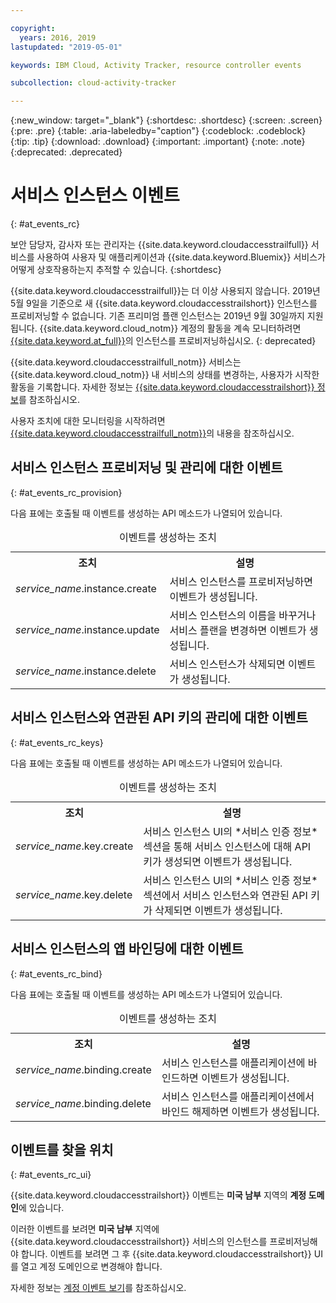 ```yaml
---

copyright:
  years: 2016, 2019
lastupdated: "2019-05-01"

keywords: IBM Cloud, Activity Tracker, resource controller events

subcollection: cloud-activity-tracker

---
```


{:new_window: target="_blank"}
{:shortdesc: .shortdesc}
{:screen: .screen}
{:pre: .pre}
{:table: .aria-labeledby="caption"}
{:codeblock: .codeblock}
{:tip: .tip}
{:download: .download}
{:important: .important}
{:note: .note}
{:deprecated: .deprecated}

# 서비스 인스턴스 이벤트  
{: #at_events_rc}

보안 담당자, 감사자 또는 관리자는 {{site.data.keyword.cloudaccesstrailfull}} 서비스를 사용하여 사용자 및 애플리케이션과 {{site.data.keyword.Bluemix}} 서비스가 어떻게 상호작용하는지 추적할 수 있습니다. 
{:shortdesc}

{{site.data.keyword.cloudaccesstrailfull}}는 더 이상 사용되지 않습니다. 2019년 5월 9일을 기준으로 새 {{site.data.keyword.cloudaccesstrailshort}} 인스턴스를 프로비저닝할 수 없습니다. 기존 프리미엄 플랜 인스턴스는 2019년 9월 30일까지 지원됩니다. {{site.data.keyword.cloud_notm}} 계정의 활동을 계속 모니터하려면 [{{site.data.keyword.at_full}}](/docs/services/Activity-Tracker-with-LogDNA?topic=logdnaat-getting-started#getting-started)의 인스턴스를 프로비저닝하십시오.
{: deprecated}

{{site.data.keyword.cloudaccesstrailfull_notm}} 서비스는 {{site.data.keyword.cloud_notm}} 내 서비스의 상태를 변경하는, 사용자가 시작한 활동을 기록합니다. 자세한 정보는 [{{site.data.keyword.cloudaccesstrailshort}} 정보](/docs/services/cloud-activity-tracker?topic=cloud-activity-tracker-activity_tracker_ov#activity_tracker_ov)를 참조하십시오.

사용자 조치에 대한 모니터링을 시작하려면 [{{site.data.keyword.cloudaccesstrailfull_notm}}](/docs/services/cloud-activity-tracker?topic=cloud-activity-tracker-getting-started-with-cla#getting-started-with-cla)의 내용을 참조하십시오. 


## 서비스 인스턴스 프로비저닝 및 관리에 대한 이벤트
{: #at_events_rc_provision}

다음 표에는 호출될 때 이벤트를 생성하는 API 메소드가 나열되어 있습니다.

<table>
  <caption>이벤트를 생성하는 조치</caption>
  <tr>
    <th>조치</th>
	  <th>설명</th>
  </tr>
  <tr>
    <td><i>service_name</i>.instance.create</td>
	  <td>서비스 인스턴스를 프로비저닝하면 이벤트가 생성됩니다.</td>
  </tr>
  <tr>
    <td><i>service_name</i>.instance.update</td>
	  <td>서비스 인스턴스의 이름을 바꾸거나 서비스 플랜을 변경하면 이벤트가 생성됩니다.</td>
  </tr>
  <tr>
    <td><i>service_name</i>.instance.delete</td>
	  <td>서비스 인스턴스가 삭제되면 이벤트가 생성됩니다.</td>
  </tr>
</table>


##  서비스 인스턴스와 연관된 API 키의 관리에 대한 이벤트
{: #at_events_rc_keys}

다음 표에는 호출될 때 이벤트를 생성하는 API 메소드가 나열되어 있습니다.

<table>
  <caption>이벤트를 생성하는 조치</caption>
  <tr>
    <th>조치</th>
	  <th>설명</th>
  </tr>
  <tr>
    <td><i>service_name</i>.key.create</td>
	  <td>서비스 인스턴스 UI의 *서비스 인증 정보* 섹션을 통해 서비스 인스턴스에 대해 API 키가 생성되면 이벤트가 생성됩니다.</td>
  </tr>
  <tr>
    <td><i>service_name</i>.key.delete</td>
	  <td>서비스 인스턴스 UI의 *서비스 인증 정보* 섹션에서 서비스 인스턴스와 연관된 API 키가 삭제되면 이벤트가 생성됩니다.</td>
  </tr>
</table>

##  서비스 인스턴스의 앱 바인딩에 대한 이벤트
{: #at_events_rc_bind}

다음 표에는 호출될 때 이벤트를 생성하는 API 메소드가 나열되어 있습니다.

<table>
  <caption>이벤트를 생성하는 조치</caption>
  <tr>
    <th>조치</th>
	  <th>설명</th>
  </tr>
  <tr>
    <td><i>service_name</i>.binding.create</td>
	  <td>서비스 인스턴스를 애플리케이션에 바인드하면 이벤트가 생성됩니다.</td>
  </tr>
  <tr>
    <td><i>service_name</i>.binding.delete</td>
	  <td>서비스 인스턴스를 애플리케이션에서 바인드 해제하면 이벤트가 생성됩니다.</td>
  </tr>
</table>




## 이벤트를 찾을 위치
{: #at_events_rc_ui}

{{site.data.keyword.cloudaccesstrailshort}} 이벤트는 **미국 남부** 지역의 **계정 도메인**에 있습니다.

이러한 이벤트를 보려면 **미국 남부** 지역에 {{site.data.keyword.cloudaccesstrailshort}} 서비스의 인스턴스를 프로비저닝해야 합니다. 이벤트를 보려면 그 후 {{site.data.keyword.cloudaccesstrailshort}} UI를 열고 계정 도메인으로 변경해야 합니다. 

자세한 정보는 [계정 이벤트 보기](/docs/services/cloud-activity-tracker/how-to/manage-events-ui?topic=cloud-activity-tracker-view_acc_events#view_acc_events_account_events)를 참조하십시오.



